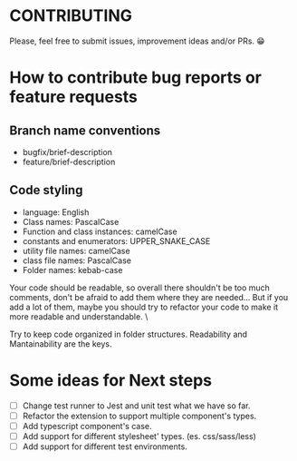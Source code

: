 # CONTRIBUTING
Please, feel free to submit issues, improvement ideas and/or PRs. 😁
# How to contribute bug reports or feature requests
## Branch name conventions
* bugfix/brief-description
* feature/brief-description
## Code styling
* language: English
* Class names: PascalCase
* Function and class instances: camelCase
* constants and enumerators: UPPER_SNAKE_CASE
* utility file names: camelCase
* class file names: PascalCase
* Folder names: kebab-case

Your code should be readable, so overall there shouldn't be too much comments, don't be afraid to add them where they are needed... But if you add a lot of them, maybe you should try to refactor your code to make it more readable and understandable. \

Try to keep code organized in folder structures.
Readability and Mantainability are the keys.

# Some ideas for Next steps
* [ ] Change test runner to Jest and unit test what we have so far.
* [ ] Refactor the extension to support multiple component's types.
* [ ] Add typescript component's case.
* [ ] Add support for different stylesheet' types. (es. css/sass/less) 
* [ ] Add support for different test environments.
